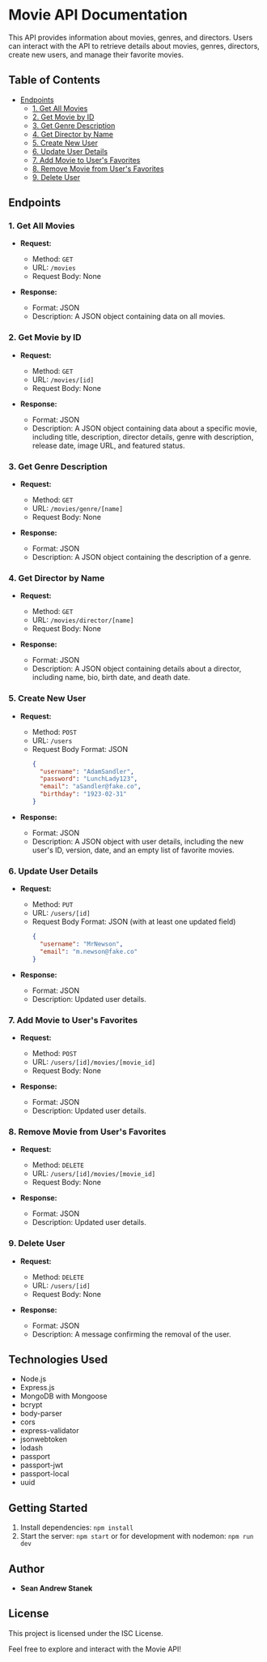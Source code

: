 # Movie API Documentation

This API provides information about movies, genres, and directors. Users can interact with the API to retrieve details about movies, genres, directors, create new users, and manage their favorite movies.

## Table of Contents

- [Endpoints](#endpoints)
  - [1. Get All Movies](#1-get-all-movies)
  - [2. Get Movie by ID](#2-get-movie-by-id)
  - [3. Get Genre Description](#3-get-genre-description)
  - [4. Get Director by Name](#4-get-director-by-name)
  - [5. Create New User](#5-create-new-user)
  - [6. Update User Details](#6-update-user-details)
  - [7. Add Movie to User's Favorites](#7-add-movie-to-users-favorites)
  - [8. Remove Movie from User's Favorites](#8-remove-movie-from-users-favorites)
  - [9. Delete User](#9-delete-user)

## Endpoints

### 1. Get All Movies

- **Request:**

  - Method: `GET`
  - URL: `/movies`
  - Request Body: None

- **Response:**
  - Format: JSON
  - Description: A JSON object containing data on all movies.

### 2. Get Movie by ID

- **Request:**

  - Method: `GET`
  - URL: `/movies/[id]`
  - Request Body: None

- **Response:**
  - Format: JSON
  - Description: A JSON object containing data about a specific movie, including title, description, director details, genre with description, release date, image URL, and featured status.

### 3. Get Genre Description

- **Request:**

  - Method: `GET`
  - URL: `/movies/genre/[name]`
  - Request Body: None

- **Response:**
  - Format: JSON
  - Description: A JSON object containing the description of a genre.

### 4. Get Director by Name

- **Request:**

  - Method: `GET`
  - URL: `/movies/director/[name]`
  - Request Body: None

- **Response:**
  - Format: JSON
  - Description: A JSON object containing details about a director, including name, bio, birth date, and death date.

### 5. Create New User

- **Request:**

  - Method: `POST`
  - URL: `/users`
  - Request Body Format: JSON
    ```json
    {
      "username": "AdamSandler",
      "password": "LunchLady123",
      "email": "aSandler@fake.co",
      "birthday": "1923-02-31"
    }
    ```

- **Response:**
  - Format: JSON
  - Description: A JSON object with user details, including the new user's ID, version, date, and an empty list of favorite movies.

### 6. Update User Details

- **Request:**

  - Method: `PUT`
  - URL: `/users/[id]`
  - Request Body Format: JSON (with at least one updated field)
    ```json
    {
      "username": "MrNewson",
      "email": "m.newson@fake.co"
    }
    ```

- **Response:**
  - Format: JSON
  - Description: Updated user details.

### 7. Add Movie to User's Favorites

- **Request:**

  - Method: `POST`
  - URL: `/users/[id]/movies/[movie_id]`
  - Request Body: None

- **Response:**
  - Format: JSON
  - Description: Updated user details.

### 8. Remove Movie from User's Favorites

- **Request:**

  - Method: `DELETE`
  - URL: `/users/[id]/movies/[movie_id]`
  - Request Body: None

- **Response:**
  - Format: JSON
  - Description: Updated user details.

### 9. Delete User

- **Request:**

  - Method: `DELETE`
  - URL: `/users/[id]`
  - Request Body: None

- **Response:**
  - Format: JSON
  - Description: A message confirming the removal of the user.

## Technologies Used

- Node.js
- Express.js
- MongoDB with Mongoose
- bcrypt
- body-parser
- cors
- express-validator
- jsonwebtoken
- lodash
- passport
- passport-jwt
- passport-local
- uuid

## Getting Started

1. Install dependencies: `npm install`
2. Start the server: `npm start` or for development with nodemon: `npm run dev`

## Author

- **Sean Andrew Stanek**

## License

This project is licensed under the ISC License.

Feel free to explore and interact with the Movie API!
